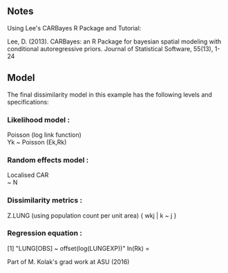 ## Notes

Using Lee's CARBayes R Package and Tutorial:

Lee, D. (2013). CARBayes: an R Package for bayesian spatial modeling with conditional autoregressive priors. Journal of Statistical Software, 55(13), 1-24


## Model
The final dissimilarity model in this example has the following levels and specifications:

### Likelihood model :
  Poisson (log link function) 	
  Yk ~ Poisson (Ek,Rk)

### Random effects model : 
  Localised CAR 	
  ~ N 

### Dissimilarity metrics : 
  Z.LUNG (using population count per unit area)
{ wkj | k ~ j }

### Regression equation :
[1] "LUNG[OBS] ~ offset(log(LUNGEXP))"
ln(Rk) =   

Part of M. Kolak's grad work at ASU (2016)